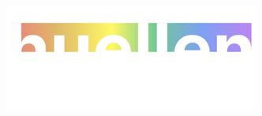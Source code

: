 ![Vibrant stripe across the top of the text Huellen and Company](https://raw.githubusercontent.com/huellen-and-company/.github/main/images/Logo.svg)
